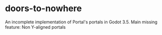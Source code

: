 # doors-to-nowhere

An incomplete implementation of Portal's portals in Godot 3.5.
Main missing feature: Non Y-aligned portals
